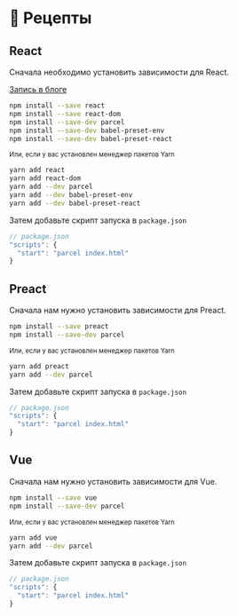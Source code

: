# 🍰 Рецепты

## React

Сначала необходимо установить зависимости для React.

[Запись в блоге](http://blog.jakoblind.no/react-parcel/)

```bash
npm install --save react
npm install --save react-dom
npm install --save-dev parcel
npm install --save-dev babel-preset-env
npm install --save-dev babel-preset-react
```

<sub>Или, если у вас установлен менеджер пакетов Yarn</sub>

```bash
yarn add react
yarn add react-dom
yarn add --dev parcel
yarn add --dev babel-preset-env
yarn add --dev babel-preset-react
```

Затем добавьте скрипт запуска в `package.json`

```javascript
// package.json
"scripts": {
  "start": "parcel index.html"
}
```

## Preact

Сначала нам нужно установить зависимости для Preact.

```bash
npm install --save preact
npm install --save-dev parcel
```

<sub>Или, если у вас установлен менеджер пакетов Yarn</sub>

```bash
yarn add preact
yarn add --dev parcel
```

Затем добавьте скрипт запуска в `package.json`

```javascript
// package.json
"scripts": {
  "start": "parcel index.html"
}
```

## Vue

Сначала нам нужно установить зависимости для Vue.

```bash
npm install --save vue
npm install --save-dev parcel
```

<sub>Или, если у вас установлен менеджер пакетов Yarn</sub>

```bash
yarn add vue
yarn add --dev parcel
```

Затем добавьте скрипт запуска в `package.json`

```javascript
// package.json
"scripts": {
  "start": "parcel index.html"
}
```
